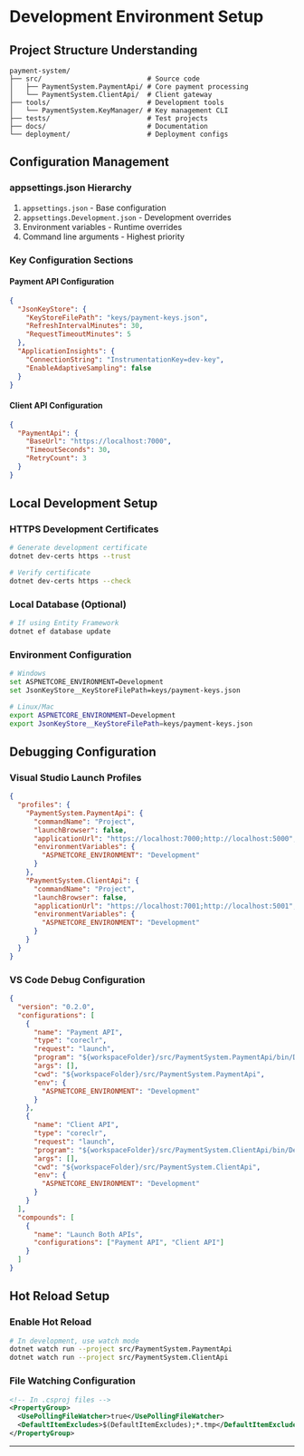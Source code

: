 # Development Environment Setup

## Project Structure Understanding

```
payment-system/
├── src/                          # Source code
│   ├── PaymentSystem.PaymentApi/ # Core payment processing
│   └── PaymentSystem.ClientApi/  # Client gateway
├── tools/                        # Development tools
│   └── PaymentSystem.KeyManager/ # Key management CLI
├── tests/                        # Test projects
├── docs/                         # Documentation
└── deployment/                   # Deployment configs
```

## Configuration Management

### appsettings.json Hierarchy
1. `appsettings.json` - Base configuration
2. `appsettings.Development.json` - Development overrides
3. Environment variables - Runtime overrides
4. Command line arguments - Highest priority

### Key Configuration Sections

#### Payment API Configuration
```json
{
  "JsonKeyStore": {
    "KeyStoreFilePath": "keys/payment-keys.json",
    "RefreshIntervalMinutes": 30,
    "RequestTimeoutMinutes": 5
  },
  "ApplicationInsights": {
    "ConnectionString": "InstrumentationKey=dev-key",
    "EnableAdaptiveSampling": false
  }
}
```

#### Client API Configuration
```json
{
  "PaymentApi": {
    "BaseUrl": "https://localhost:7000",
    "TimeoutSeconds": 30,
    "RetryCount": 3
  }
}
```

## Local Development Setup

### HTTPS Development Certificates
```bash
# Generate development certificate
dotnet dev-certs https --trust

# Verify certificate
dotnet dev-certs https --check
```

### Local Database (Optional)
```bash
# If using Entity Framework
dotnet ef database update
```

### Environment Configuration
```bash
# Windows
set ASPNETCORE_ENVIRONMENT=Development
set JsonKeyStore__KeyStoreFilePath=keys/payment-keys.json

# Linux/Mac
export ASPNETCORE_ENVIRONMENT=Development
export JsonKeyStore__KeyStoreFilePath=keys/payment-keys.json
```

## Debugging Configuration

### Visual Studio Launch Profiles
```json
{
  "profiles": {
    "PaymentSystem.PaymentApi": {
      "commandName": "Project",
      "launchBrowser": false,
      "applicationUrl": "https://localhost:7000;http://localhost:5000",
      "environmentVariables": {
        "ASPNETCORE_ENVIRONMENT": "Development"
      }
    },
    "PaymentSystem.ClientApi": {
      "commandName": "Project", 
      "launchBrowser": false,
      "applicationUrl": "https://localhost:7001;http://localhost:5001",
      "environmentVariables": {
        "ASPNETCORE_ENVIRONMENT": "Development"
      }
    }
  }
}
```

### VS Code Debug Configuration
```json
{
  "version": "0.2.0",
  "configurations": [
    {
      "name": "Payment API",
      "type": "coreclr",
      "request": "launch",
      "program": "${workspaceFolder}/src/PaymentSystem.PaymentApi/bin/Debug/net9.0/PaymentSystem.PaymentApi.dll",
      "args": [],
      "cwd": "${workspaceFolder}/src/PaymentSystem.PaymentApi",
      "env": {
        "ASPNETCORE_ENVIRONMENT": "Development"
      }
    },
    {
      "name": "Client API",
      "type": "coreclr", 
      "request": "launch",
      "program": "${workspaceFolder}/src/PaymentSystem.ClientApi/bin/Debug/net9.0/PaymentSystem.ClientApi.dll",
      "args": [],
      "cwd": "${workspaceFolder}/src/PaymentSystem.ClientApi",
      "env": {
        "ASPNETCORE_ENVIRONMENT": "Development"
      }
    }
  ],
  "compounds": [
    {
      "name": "Launch Both APIs",
      "configurations": ["Payment API", "Client API"]
    }
  ]
}
```

## Hot Reload Setup

### Enable Hot Reload
```bash
# In development, use watch mode
dotnet watch run --project src/PaymentSystem.PaymentApi
dotnet watch run --project src/PaymentSystem.ClientApi
```

### File Watching Configuration
```xml
<!-- In .csproj files -->
<PropertyGroup>
  <UsePollingFileWatcher>true</UsePollingFileWatcher>
  <DefaultItemExcludes>$(DefaultItemExcludes);*.tmp</DefaultItemExcludes>
</PropertyGroup>
```

---